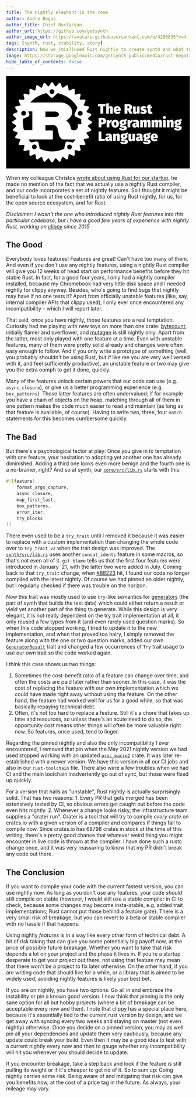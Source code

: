 ```yaml
---
title: The nightly elephant in the room
author: Andre Bogus
author_title: Chief Rustacean
author_url: https://github.com/getsynth
author_image_url: https://avatars.githubusercontent.com/u/4200835?v=4
tags: [synth, rust, stability, story]
description: How we (mis?)used Rust nightly to create synth and what to learn from it
image: https://storage.googleapis.com/getsynth-public/media/rust-negative.jpeg 
hide_table_of_contents: false
---
```


![Rust Nightly](media/rust-negative.jpeg)

When my colleague Christos [wrote about using Rust for our startup](2021/10/07/building-a-startup-with-rust), he made no mention of the fact that we actually use a nightly Rust compiler, and our code incorporates a set of nightly features. So I thought it might be beneficial to look at the cost-benefit ratio of using Rust nightly, for us, for the open source ecosystem, and for Rust.

*Disclaimer: I wasn't the one who introduced nightly Rust features into this particular codebase, but I have a good few years of experience with nightly Rust, working on [clippy](https://github.com/rust-lang/rust-clippy) since 2015*

## The Good

Everybody loves features! Features are great! Can't have too many of them. And even if you don't use any nightly features, using a nightly Rust compiler will give you 12 weeks of head start on performance benefits before they hit stable Rust. In fact, for a good four years, I only had a nightly compiler installed, because my Chromebook had very little disk space and I needed nightly for clippy anyway. Besides, who's going to find bugs that nightly may have if no one tests it? Apart from officially unstable features (like, say, internal compiler APIs that clippy used), I only ever once encountered any incompatibility – which I will report later.

That said, once you have nightly, those features are a real temptation. Curiosity had me playing with new toys on more than one crate: [bytecount](https://docs.rs/bytecount), initially flamer and overflower, and [mutagen](https://github.com/llogiq/mutagen) is still nightly only. Apart from the latter, most only played with one feature at a time. Even with unstable features, many of them were pretty solid already and changes were often easy enough to follow. And if you only write a prototype of something (well, you probably shouldn't be using Rust, but if like me you are very well versed with it, and feel sufficiently productive), an unstable feature or two may give you the extra oomph to get it done, quickly.

Many of the features unlock certain powers that our code can use (e.g. `async_closure`), or give us a better programming experience (e.g. `box_patterns`). Those latter features are often undervalued; if for example you have a chain of objects on the heap, matching through all of them in one pattern makes the code much easier to read and maintain (as long as that feature is available, of course). Having to write two, three, four `match` statements for this becomes cumbersome quickly.

## The Bad

But there's a psychological factor at play: Once you give in to temptation with one feature, your hesitation to adopting yet another one has already diminished. Adding a third one looks even more benign and the fourth one is a no-brainer, right? And so at synth, our [`core/src/lib.rs`](https://github.com/getsynth/synth/blob/0faba270b07db51231f972e5a0eceb8e3ea54fd3/core/src/lib.rs) starts with this:

```rust
#![feature(
    format_args_capture,
    async_closure,
    map_first_last,
    box_patterns,
    error_iter,
    try_blocks
)]
```

There even used to be a `try_trait` until I removed it because it was easier to replace with a custom implementation than changing the whole code over to `try_trait_v2` when the trait design was improved. The [`synth/src/lib.rs`](https://github.com/getsynth/synth/blob/0faba270b07db51231f972e5a0eceb8e3ea54fd3/synth/src/lib.rs) uses another `concat_idents` feature in some macros, so that's not even all of it. `git blame` tells us that the first four features were introduced in January '21, with the latter two were added in July. Coming back to that `try_trait` change, when [#88223](https://github.com/rust-lang/rust/pull/88223) hit, I found our code no longer compiled with the latest nightly. Of course we had pinned an older nightly, but I regularly checked if there was trouble on the horizon.

Now this trait was mostly used to use `try`-like semantics for [generators](https://github.com/getsynth/synth/blob/0faba270b07db51231f972e5a0eceb8e3ea54fd3/gen/src/generator/mod.rs#L33) (the part of synth that builds the test data) which could either return a result or yield yet another part of the thing to generate. While this design is very elegant, it is not really dependent on the try trait implementation at all, it only reused a few types from it (and even rarely used question marks). So when this code stopped working, I tried to update it to the new implementation, and when that proved too hairy, I simply removed the feature along with the one or two question marks, added our own [`GeneratorResult`](https://github.com/getsynth/synth/blob/0faba270b07db51231f972e5a0eceb8e3ea54fd3/gen/src/generator/try.rs#L12) trait and changed a few occurrences of `Try` trait usage to use our own trait so the code worked again.

I think this case shows us two things:

1. Sometimes the cost-benefit ratio of a feature can change over time, and often the costs are paid later rather than sooner. In this case, it was the cost of replacing the feature with our own implementation which we could have made right away without using the feature. On the other hand, the feature had worked well for us for a good while, so that was basically repaying technical debt.
2. Often, it's not too hard to replace a feature. Still it's a chore that takes up time and resources, so unless there's an acute need to do so, the opportunity cost means other things will often be more valuable right now. So features, once used, tend to linger.

Regarding the pinned nightly and also the only incompatibility I ever encountered, I removed that pin when the May 2021 nightly version we had used stopped working with an updated [`proc_macro2`](https://docs.rs/proc_macro2) crate. It was later re-established with a newer version. We have this version in all our CI jobs and also in our `rust-toolchain` file. There also were a few troubles when we had CI and the main toolchain inadvertently go out of sync, but those were fixed up quickly.

For a version that hails as "unstable", Rust nightly is actually surprisingly solid. That has two reasons: 1. Every PR that gets merged has been extensively tested by CI, so obvious errors get caught out before the code even hits nightly. 2. Whenever a change looks risky, the infrastructure team supplies a "crater run". Crater is a tool that will try to compile *every crate* on crates.io with a given version of a compiler and compares if things fail to compile now. Since crates.io has 68798 crates in stock at the time of this writing, there's a pretty good chance that whatever weird thing you might encounter in live code is thrown at the compiler. I have done such a rustc change once, and it was very reassuring to know that my PR didn't break any code out there.

## The Conclusion

If you want to compile your code with the current fastest version, you can use nightly now. As long as you don't use any features, your code *should* still compile on stable (however, I would still use a stable compiler in CI to check, because some changes may become insta-stable, e.g. added trait implementations; Rust cannot put those behind a feature gate). There is a very small risk of breakage, but you can revert to a beta or stable compiler with no hassle if that happens.

Using nightly *features* is in a way like every other form of technical debt. A bit of risk taking that can give you some potentially big payoff now, at the price of possible future breakage. Whether you want to take that risk depends a lot on your project and the phase it lives in. If you're a startup desperate to get your project out there, not using that feature may mean that there won't be a project to fix later otherwise. On the other hand, if you are writing code that should live for a while, or a library that is aimed to be widely used, avoiding nightly features is likely your best bet.

If you are on nightly, you have two options: Go all in and embrace the instability or pin a known good version. I now think that pinning is the only sane option for all but hobby projects (where a bit of breakage can be acceptable every now and then). I note that clippy has a special place here, because it's essentially tied to the current rust version by design, and we get away with syncing every two weeks and staying on master (not even nightly) otherwise. Once you decide on a pinned version, you may as well pin all your dependencies and update them very cautiously, because any update could break your build. Even then it may be a good idea to test with a current nightly every now and then to gauge whether any incompatibility will hit you whenever you should decide to update.

If you encounter breakage, take a step back and look if the feature is still pulling its weight or if it's cheaper to get rid of it. So to sum up: Going nightly carries some risk. Being aware of and mitigating that risk can give you benefits now, at the cost of a price tag in the future. As always, your mileage may vary.
